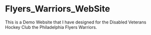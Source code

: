 # Flyers_Warriors_WebSite
This is a Demo Website that I have designed for the Disabled Veterans Hockey Club the Philadelphia Flyers Warriors.
